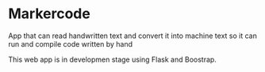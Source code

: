 # Markercode
App that can read handwritten text and convert it into machine text so it can run and compile code written by hand

This web app is in developmen stage using Flask and Boostrap.  
